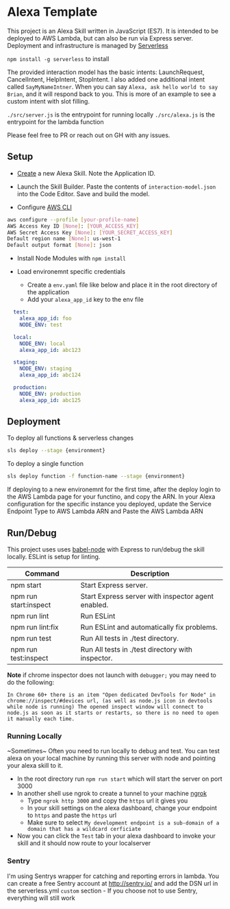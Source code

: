 # Alexa Template

This project is an Alexa Skill written in JavaScript (ES7). It is intended to be deployed to AWS Lambda, but can also be run via Express server. Deployment and infrastructure is managed by [Serverless](https://serverless.com)

`npm install -g serverless` to install

The provided interaction model has the basic intents: LaunchRequest, CancelIntent, HelpIntent, StopIntent. I also added one additional intent called `SayMyNameIntner`. When you can say `Alexa, ask hello world to say Brian`, and it will respond back to you. This is more of an example to see a custom intent with slot filling.

`./src/server.js` is the entrypoint for running locally
`./src/alexa.js` is the entrypoint for the lambda function

Please feel free to PR or reach out on GH with any issues.


## Setup

* [Create](https://developer.amazon.com/edw/home.html#/skills) a new Alexa Skill. Note the Application ID.

* Launch the Skill Builder. Paste the contents of `interaction-model.json` into the Code Editor. Save and build the model.

* Configure [AWS CLI](https://aws.amazon.com/cli/)

 ```bash
 aws configure --profile [your-profile-name]
 AWS Access Key ID [None]: [YOUR_ACCESS_KEY]
 AWS Secret Access Key [None]: [YOUR_SECRET_ACCESS_KEY]
 Default region name [None]: us-west-1
 Default output format [None]: json
 ```

* Install Node Modules with `npm install`

* Load environemnt specific credentials
  * Create a `env.yaml` file like below and place it in the root directory of the application
  * Add your `alexa_app_id` key to the env file
```yaml
  test:
    alexa_app_id: foo
    NODE_ENV: test

  local:
    NODE_ENV: local
    alexa_app_id: abc123

  staging:
    NODE_ENV: staging
    alexa_app_id: abc124

  production:
    NODE_ENV: production
    alexa_app_id: abc125
```
## Deployment
To deploy all functions & serverless changes
 ```bash
 sls deploy --stage {environment}
 ```

To deploy a single function
 ```bash
 sls deploy function -f function-name --stage {environment}
 ```

If deploying to a new environemnt for the first time, after the deploy login to the AWS Lambda page for your functino, and copy the ARN. In your Alexa configuration for the specific instance you deployed, update the Service Endpoint Type to AWS Lambda ARN and Paste the AWS Lambda ARN

## Run/Debug

This project uses uses [babel-node](https://babeljs.io/docs/usage/cli/#babel-node) with Express to run/debug the skill locally. ESLint is setup for linting.

| Command               | Description                                         |
|-----------------------|-----------------------------------------------------|
| npm start             | Start Express server.                               |
| npm run start:inspect | Start Express server with inspector agent enabled.  |
| npm run lint          | Run ESLint                                          |
| npm run lint:fix      | Run ESLint and automatically fix problems.          |
| npm run test          | Run All tests in ./test directory.                  |
| npm run test:inspect  | Run All tests in ./test directory with inspector.   |


**Note** if chrome inspector does not launch with `debugger;` you may need to do the following:
```
In Chrome 60+ there is an item "Open dedicated DevTools for Node" in chrome://inspect/#devices url, (as well as node.js icon in devtools while node is running) The opened inspect window will connect to node.js as soon as it starts or restarts, so there is no need to open it manually each time.
```

### Running Locally
  ~Sometimes~ Often you need to run locally to debug and test. You can test alexa on your local machine by running this server with node and pointing your alexa skill to it.
   - In the root directory run `npm run start` which will start the server on port 3000
   - In another shell use ngrok to create a tunnel to your machine [ngrok](https://ngrok.com/)
     - Type `ngrok http 3000` and copy the `https` url it gives you
     - In your skill settings on the alexa dashboard, change your endpoint to `https` and paste the `https` url
     - Make sure to select `My development endpoint is a sub-domain of a domain that has a wildcard cerficiate`
  - Now you can click the `Test` tab in your alexa dashboard to invoke your skill and it should now route to your localserver

### Sentry
  I'm using Sentrys wrapper for catching and reporting errors in lambda. You can create a free Sentry account at http://sentry.io/ and add the DSN url in the serverless.yml `custom` section - If you choose not to use Sentry, everything will still work
